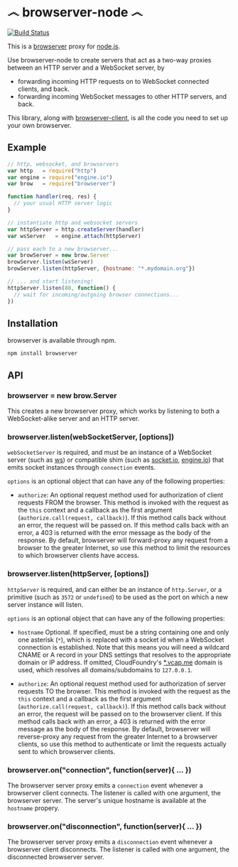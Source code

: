 ෴ browserver-node ෴
======================

[![Build Status](https://secure.travis-ci.org/jed/browserver-node.png?branch=master)](http://travis-ci.org/jed/browserver-node)

This is a [browserver](http://browserver.org) proxy for [node.js](http://nodejs.org).

Use browserver-node to create servers that act as a two-way proxies between an HTTP server and a WebSocket server, by

- forwarding incoming HTTP requests on to WebSocket connected clients, and back.
- forwarding incoming WebSocket messages to other HTTP servers, and back.

This library, along with [browserver-client](https://github.com/jed/browserver-client), is all the code you need to set up your own browserver.

Example
-------

```javascript
// http, websocket, and browservers
var http   = require("http")
var engine = require("engine.io")
var brow   = require("browserver")

function handler(req, res) {
  // your usual HTTP server logic
}

// instantiate http and websocket servers
var httpServer = http.createServer(handler)
var wsServer   = engine.attach(httpServer)

// pass each to a new browserver...
var browServer = new brow.Server
browServer.listen(wsServer)
browServer.listen(httpServer, {hostname: "*.mydomain.org"})

// ... and start listening!
httpServer.listen(80, function() {
  // wait for incoming/outgoing browser connections...
})
```

Installation
------------

browserver is available through npm.

`npm install browserver`

API
---

### browserver = new brow.Server

This creates a new browserver proxy, which works by listening to both a WebSocket-alike server and an HTTP server.

### browserver.listen(webSocketServer, [options])

`webSocketServer` is required, and must be an instance of a WebSocket server (such as [ws](https://github.com/einaros/ws)) or compatible shim (such as [socket.io](https://github.com/learnboost/socket.io), [engine.io](https://github.com/learnboost/engine.io)) that emits socket instances through `connection` events.

`options` is an optional object that can have any of the following properties:

- `authorize`: An optional request method used for authorization of client requests FROM the browser. This method is invoked with the request as the `this` context and a callback as the first argument (`authorize.call(request, callback)`). If this method calls back without an error, the request will be passed on. If this method calls back with an error, a 403 is returned with the error message as the body of the response. By default, browserver will forward-proxy any request from a browser to the greater Internet, so use this method to limit the resources to which browserver clients have access.

### browserver.listen(httpServer, [options])

`httpServer` is required, and can either be an instance of `http.Server`, or a primitive (such as `3572` or `undefined`) to be used as the port on which a new server instance will listen.

`options` is an optional object that can have any of the following properties:

- `hostname` Optional. If specified, must be a string containing one and only one asterisk (`*`), which is replaced with a socket id when a WebSocket connection is established. Note that this means you will need a wildcard CNAME or A record in your DNS settings that resolves to the appropriate domain or IP address. If omitted, CloudFoundry's [*.vcap.me](https://github.com/cloudfoundry/vcap/) domain is used, which resolves all domains/subdomains to `127.0.0.1`.

- `authorize`: An optional request method used for authorization of server requests TO the browser. This method is invoked with the request as the `this` context and a callback as the first argument (`authorize.call(request, callback)`). If this method calls back without an error, the request will be passed on to the browserver client. If this method calls back with an error, a 403 is returned with the error message as the body of the response. By default, browserver will reverse-proxy any request from the greater Internet to a browserver clients, so use this method to authenticate or limit the requests actually sent to which browserver clients.

### browserver.on("connection", function(server){ ... })

The browserver server proxy emits a `connection` event whenever a browserver client connects. The listener is called with one argument, the browserver server. The server's unique hostname is available at the `hostname` propery.

### browserver.on("disconnection", function(server){ ... })

The browserver server proxy emits a `disconnection` event whenever a browserver client disconnects. The listener is called with one argument, the disconnected browserver server.
